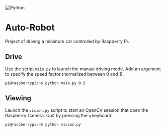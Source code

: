 ![Python](https://img.shields.io/badge/python-3.7-blue.svg)



# Auto-Robot
Project of driving a miniature car controlled by Raspberry Pi.



## Drive
Use the script `main.py` to launch the manual driving mode. Add an argument to specify the speed factor (normalized between 0 and 1).
```console
pi@raspberrypi:~$ python main.py 0.5
```


## Viewing
Launch the `vision.py` script to start an OpenCV session that open the Raspberry Camera. Quit by pressing the `q` keyboard.
```console
pi@raspberrypi:~$ python vision.py
```


